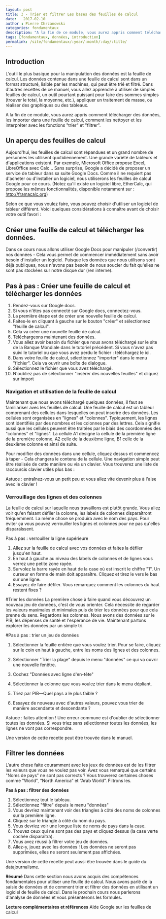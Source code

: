 ```yaml
---
layout: post
title: 3 - Trier et filtrer Les bases des feuilles de calcul
date:   2017-02-10
author : Pierre Chrzanowski	
categories: fondamentaux
description: "A la fin de ce module, vous aurez appris comment télécharger des données, les importer dans une feuille de calcul, comment les nettoyer et les interpréter avec les fonctions trier et filtrer."
tags: [fondamentaux, données, introduction]
permalink: /site/fondamentaux/:year/:month/:day/:title/
---
```


## Introduction

L'outil le plus basique pour la manipulation des données est la feuille de calcul. Les données contenue dans une feuille de calcul sont dans un format structuré, lisible par les machines, qui peut être trié et filtré. Dans d'autres recettes de ce manuel, vous allez apprendre à utiliser de simples feuilles de calcul, un outil pourtant puissant pour faire des sommes simples (trouver le total, la moyenne, etc.), appliquer un traitement de masse, ou réaliser des graphiques ou des tableaux. 

A la fin de ce module, vous aurez appris comment télécharger des données, les importer dans une feuille de calcul, comment les nettoyer et les interpréter avec les fonctions "trier" et "filtrer". 

## Un aperçu des feuilles de calcul

Aujourd'hui, les feuilles de calcul sont répandues et un grand nombre de personnes les utilisent quotidiennement. Une grande variété de tableurs et d'applications existent. Par exemple, Microsoft Office propose Excel, LibreOffice avec Calc… Sans surprise, Google a décidé de proposer un service de tableur dans sa suite Google Docs. Comme il ne requiert pas d'acheter ou d'installer un logiciel, nous utiliserons les feuilles de calcul Google pour ce cours. (Notez qu'il existe un logiciel libre, EtherCalc, qui propose les mêmes fonctionnalités, disponible notamment sur : http://framacalc.org)

Selon ce que vous voulez faire, vous pouvez choisir d'utiliser un logiciel de tableur différent. Voici quelques considérations à connaître avant de choisir votre outil favori : 

## Créer une feuille de calcul et télécharger les données.
Dans ce cours nous allons utiliser Google Docs pour manipuler (/convertir) nos données - Cela vous permet de commencer immédiatement sans avoir besoin d'installer un logiciel. Puisque les données que nous utilisons sont déjà publiques, nous n'avons pas besoin de nous soucier du fait qu'elles ne sont pas stockées sur notre disque dur (/en interne).
 

## Pas à pas : Créer une feuille de calcul et télécharger les données

1. Rendez-vous sur Google docs.
2. Si vous n'êtes pas connecté sur Google docs, connectez-vous.
3. La première étape est de créer une nouvelle feuille de calcul.
4. Faites-le en cliquant à gauche sur le bouton "créer" et sélectionnez "feuille de calcul". 
5. Cela va créer une nouvelle feuille de calcul.
6. Téléchargeons maintenant des données.
7. Vous allez avoir besoin du fichier que nous avons téléchargé sur le site de la Banque Mondiale dans le tutoriel précédent. Si vous n'avez pas suivi le tutoriel ou que vous avez perdu le fichier : téléchargez le ici.
8. Dans votre feuille de calcul, sélectionnez "importer" dans le menu "fichier". Cela va ouvrir une boîte de dialogue.
9. Sélectionnez le fichier que vous avez téléchargé.
10. N'oubliez pas de sélectionner "insérer des nouvelles feuilles" et cliquez sur import 

### Navigation et utilisation de la feuille de calcul

Maintenant que nous avons téléchargé quelques données, il faut se familiariser avec les feuilles de calcul. Une feuille de calcul est un tableur comprenant des cellules dans lesquelles on peut inscrire des données. Les cellules sont organisées en "lignes" et "colonnes". Typiquement, les lignes sont identifiés par des nombres et les colonnes par des lettres. Cela signifie aussi que les cellules peuvent être traitées par le biais des coordonnées des "colonnes" et "lignes". La cellule A1 désigne la cellule de la première ligne de la première colonne, A2 celle de la deuxième ligne, B1 celle de la deuxième colonne et ainsi de suite.

Pour modifier des données dans une cellule, cliquez dessus et commencez à taper - Cela changera le contenu de la cellule. Une navigation simple peut être réalisée de cette manière ou via un clavier. 
Vous trouverez une liste de raccourcis clavier utiles plus bas :

Astuce : entraînez-vous un petit peu et vous allez vite devenir plus à l'aise avec le clavier !

### Verrouillage des lignes et des colonnes

La feuille de calcul sur laquelle nous travaillons est plutôt grande. Vous allez voir qu'en faisant défiler la colonne, les labels de colonnes disparaîtront fréquemment. La même chose se produira avec le nom des pays. Pour éviter ça vous pouvez verrouiller les lignes et colonnes pour ne pas qu'elles disparaîssent. 

Pas à pas : verrouiller la ligne supérieure

1. Allez sur la feuille de calcul avec vos données et faites la défiler jusqu'en haut.
2. En haut à gauche au niveau des labels de colonnes et de lignes vous verrez une petite zone rayée.
3. Survolez la barre rayée en haut de la case où est inscrit le chiffre "1". Un curseur en forme de main doit apparaître. Cliquez et tirez le vers le bas sur une ligne.
4. Essayez de faire défiler. Vous remarquez comment les colonnes du haut restent fixes ?

#Trier les données
La première chose à faire quand vous découvrez un nouveau jeu de données, c'est de vous orienter. Cela nécessite de regarder les valeurs maximales et minimales puis de trier les données pour que cela prenne du sens. Regardons les colonnes. Nous avons des données sur le PIB, les dépenses de santé et l'espérance de vie. Maintenant partons explorer les données par un simple tri. 

#Pas à pas : trier un jeu de données
1. Sélectionner la feuille entière que vous voulez trier. Pour se faire, cliquez sur le coin en haut à gauche, entre les noms des lignes et des colonnes. 

2. Sélectionner "Trier la plage" depuis le menu "données" ce qui va ouvrir une nouvelle fenêtre. 
3. Cochez "Données avec ligne d'en-tête" 
4. Sélectionner la colonne que vous voulez trier dans le menu dépliant. 
5. Triez par PIB—Quel pays a le plus faible ? 
6. Essayez de nouveau avec d'autres valeurs, pouvez vous trier de manière ascendante et descendante ? 

Astuce : faites attention ! Une erreur commune est d'oublier de sélectionner toutes les données. Si vous triez sans sélectionner toutes les données, les lignes ne vont pas correspondre. 

Une version de cette recette peut être trouvée dans le manuel. 

## Filtrer les données

L'autre chose faite couramment avec les jeux de données est de les filtrer les valeurs que vous ne voulez pas voir. Avez vous remarqué que certains "Noms de pays" ne sont pas corrects ? Vous trouverez certaines choses comme "World",  “North America” et “Arab World”. Filtrons les. 

**Pas à pas : filtrer des données**

1. Sélectionnez tout le tableau. 
2. Sélectionnez "filtre" depuis le menu "données"
3. Vous devriez maintenant voir des triangles à côté des noms de colonnes sur la première ligne.
4. Cliquez sur le triangle à côté du nom du pays.
5. Vous devriez voir une longue liste de noms de pays dans la case.
6. Trouvez ceux qui ne sont pas des pays et cliquez dessus (la case verte cochée disparaîtra). 
7. Vous avez réussi à filtrer votre jeu de données.
8. Allez-y, jouez avec les données ! Les données ne seront pas supprimées, elles ne seront seulement pas affichées. 

Une version de cette recette peut aussi être trouvée dans le guide du datajournalisme.

**Résumé**
Dans cette section nous avons acquis des compétences fondamentales pour utiliser une feuille de calcul. Nous avons parlé de la saisie de données et de comment trier et filtrer des données en utilisant un logiciel de feuille de calcul. Dans le prochain cours nous parlerons d'analyse de données et vous présenterons les formules.

**Lecture complémentaires et références**
Aide Google sur les feuilles de calcul
